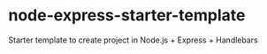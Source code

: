 # node-express-starter-template
Starter template to create project in Node.js + Express + Handlebars
